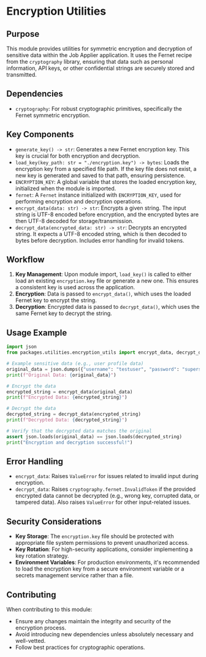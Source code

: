 # Encryption Utilities

## Purpose
This module provides utilities for symmetric encryption and decryption of sensitive data within the Job Applier application. It uses the Fernet recipe from the `cryptography` library, ensuring that data such as personal information, API keys, or other confidential strings are securely stored and transmitted.

## Dependencies
- `cryptography`: For robust cryptographic primitives, specifically the Fernet symmetric encryption.

## Key Components
- `generate_key() -> str`: Generates a new Fernet encryption key. This key is crucial for both encryption and decryption.
- `load_key(key_path: str = "./encryption.key") -> bytes`: Loads the encryption key from a specified file path. If the key file does not exist, a new key is generated and saved to that path, ensuring persistence.
- `ENCRYPTION_KEY`: A global variable that stores the loaded encryption key, initialized when the module is imported.
- `fernet`: A `Fernet` instance initialized with `ENCRYPTION_KEY`, used for performing encryption and decryption operations.
- `encrypt_data(data: str) -> str`: Encrypts a given string. The input string is UTF-8 encoded before encryption, and the encrypted bytes are then UTF-8 decoded for storage/transmission.
- `decrypt_data(encrypted_data: str) -> str`: Decrypts an encrypted string. It expects a UTF-8 encoded string, which is then decoded to bytes before decryption. Includes error handling for invalid tokens.

## Workflow
1. **Key Management**: Upon module import, `load_key()` is called to either load an existing `encryption.key` file or generate a new one. This ensures a consistent key is used across the application.
2. **Encryption**: Data is passed to `encrypt_data()`, which uses the loaded Fernet key to encrypt the string.
3. **Decryption**: Encrypted data is passed to `decrypt_data()`, which uses the same Fernet key to decrypt the string.

## Usage Example
```python
import json
from packages.utilities.encryption_utils import encrypt_data, decrypt_data

# Example sensitive data (e.g., user profile data)
original_data = json.dumps({"username": "testuser", "password": "supersecret"})
print(f"Original Data: {original_data}")

# Encrypt the data
encrypted_string = encrypt_data(original_data)
print(f"Encrypted Data: {encrypted_string}")

# Decrypt the data
decrypted_string = decrypt_data(encrypted_string)
print(f"Decrypted Data: {decrypted_string}")

# Verify that the decrypted data matches the original
assert json.loads(original_data) == json.loads(decrypted_string)
print("Encryption and decryption successful!")
```

## Error Handling
- `encrypt_data`: Raises `ValueError` for issues related to invalid input during encryption.
- `decrypt_data`: Raises `cryptography.fernet.InvalidToken` if the provided encrypted data cannot be decrypted (e.g., wrong key, corrupted data, or tampered data). Also raises `ValueError` for other input-related issues.

## Security Considerations
- **Key Storage**: The `encryption.key` file should be protected with appropriate file system permissions to prevent unauthorized access.
- **Key Rotation**: For high-security applications, consider implementing a key rotation strategy.
- **Environment Variables**: For production environments, it's recommended to load the encryption key from a secure environment variable or a secrets management service rather than a file.

## Contributing
When contributing to this module:
- Ensure any changes maintain the integrity and security of the encryption process.
- Avoid introducing new dependencies unless absolutely necessary and well-vetted.
- Follow best practices for cryptographic operations.